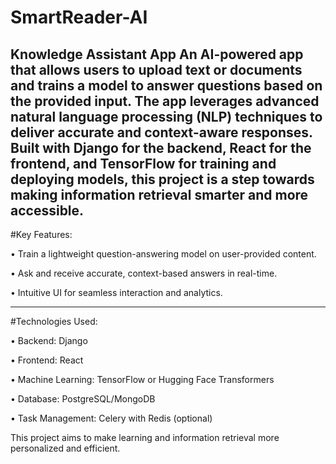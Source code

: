 # SmartReader-AI
Knowledge Assistant App
An AI-powered app that allows users to upload text or documents and trains a model to answer questions based on the provided input. The app leverages advanced natural language processing (NLP) techniques to deliver accurate and context-aware responses. Built with Django for the backend, React for the frontend, and TensorFlow for training and deploying models, this project is a step towards making information retrieval smarter and more accessible.
--------------------------------------------------
#Key Features:

•	Train a lightweight question-answering model on user-provided content.

•	Ask and receive accurate, context-based answers in real-time.

•	Intuitive UI for seamless interaction and analytics.

----------------------------------------------------

#Technologies Used:

•	Backend: Django

•	Frontend: React

•	Machine Learning: TensorFlow or Hugging Face Transformers

•	Database: PostgreSQL/MongoDB

•	Task Management: Celery with Redis (optional)


This project aims to make learning and information retrieval more personalized and efficient.

